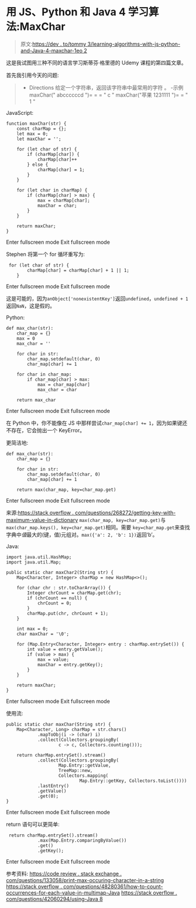 # 用 JS、Python 和 Java 4 学习算法:MaxChar

> 原文:[https://dev . to/tommy 3/learning-algorithms-with-js-python-and-Java-4-maxchar-1eo 2](https://dev.to/tommy3/learning-algorithms-with-js-python-and-java-4-maxchar-1eo2)

这是我试图用三种不同的语言学习斯蒂芬·格里德的 Udemy 课程的第四篇文章。

首先我引用今天的问题:

> - Directions
> 给定一个字符串，返回该字符串中最常用的字符
> 。
> -示例
> maxChar(" abccccccd ")= = = " c "
> maxChar("苹果 1231111 ")= = " 1 "

JavaScript:

```
function maxChar(str) {
    const charMap = {};
    let max = 0;
    let maxChar = '';

    for (let char of str) {
        if (charMap[char]) {
            charMap[char]++
        } else {
            charMap[char] = 1;
        }
    }

    for (let char in charMap) {
        if (charMap[char] > max) {
            max = charMap[char];
            maxChar = char;
        }
    }

    return maxChar;
} 
```

Enter fullscreen mode Exit fullscreen mode

Stephen 将第一个 for 循环重写为:

```
 for (let char of str) {
        charMap[char] = charMap[char] + 1 || 1;
    } 
```

Enter fullscreen mode Exit fullscreen mode

这是可能的，因为`anObject['nonexistentKey']`返回`undefined`，`undefined + 1`返回`NaN`，这是假的。

Python:

```
def max_char(str):
    char_map = {}
    max = 0
    max_char = ''

    for char in str:
        char_map.setdefault(char, 0)
        char_map[char] += 1

    for char in char_map:
        if char_map[char] > max:
            max = char_map[char]
            max_char = char

    return max_char 
```

Enter fullscreen mode Exit fullscreen mode

在 Python 中，你不能像在 JS 中那样尝试`char_map[char] += 1`，因为如果键还不存在，它会抛出一个 KeyError。

更简洁地:

```
def max_char(str):
    char_map = {}

    for char in str:
        char_map.setdefault(char, 0)
        char_map[char] += 1

    return max(char_map, key=char_map.get) 
```

Enter fullscreen mode Exit fullscreen mode

来源:[https://stack overflow . com/questions/268272/getting-key-with-maximum-value-in-dictionary](https://stackoverflow.com/questions/268272/getting-key-with-maximum-value-in-dictionary)
`max(char_map, key=char_map.get)`与`max(char_map.keys(), key=char_map.get)`相同。需要
`key=char_map.get`来查找字典中*值*最大的(键，值)元组对。`max({'a': 2, 'b': 1})`返回‘b’。

Java:

```
import java.util.HashMap;
import java.util.Map;

public static char maxChar2(String str) {
    Map<Character, Integer> charMap = new HashMap<>();

    for (char chr : str.toCharArray()) {
        Integer chrCount = charMap.get(chr);
        if (chrCount == null) {
            chrCount = 0;
        }
        charMap.put(chr, chrCount + 1);
    }

    int max = 0;
    char maxChar = '\0';

    for (Map.Entry<Character, Integer> entry : charMap.entrySet()) {
        int value = entry.getValue();
        if (value > max) {
            max = value;
            maxChar = entry.getKey();
        }
    }

    return maxChar;
} 
```

Enter fullscreen mode Exit fullscreen mode

使用流:

```
public static char maxChar(String str) {
    Map<Character, Long> charMap = str.chars()
            .mapToObj(i -> (char) i)
            .collect(Collectors.groupingBy(
                    c -> c, Collectors.counting()));

    return charMap.entrySet().stream()
            .collect(Collectors.groupingBy(
                    Map.Entry::getValue,
                    TreeMap::new,
                    Collectors.mapping(
                            Map.Entry::getKey, Collectors.toList())))
            .lastEntry()
            .getValue()
            .get(0);
} 
```

Enter fullscreen mode Exit fullscreen mode

return 语句可以更简单:

```
 return charMap.entrySet().stream()
            .max(Map.Entry.comparingByValue())
            .get()
            .getKey(); 
```

Enter fullscreen mode Exit fullscreen mode

参考资料:
[https://code review . stack exchange . com/questions/133058/print-max-occuring-character-in-a-string](https://codereview.stackexchange.com/questions/133058/print-max-occurring-character-in-a-string)
[https://stack overflow . com/questions/48280361/how-to-count-occurrences-for-each-value-in-multimap-Java](https://stackoverflow.com/questions/48280361/how-to-count-occurrences-for-each-value-in-multimap-java)
[https://stack overflow . com/questions/42060294/using-Java 8](https://stackoverflow.com/questions/42060294/using-java8-stream-to-find-the-highest-values-from-map)